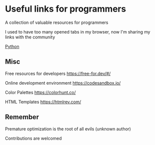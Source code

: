 # Useful links for programmers

A collection of valuable resources for programmers

I used to have too many opened tabs in my browser, now I'm sharing my links with the community

[Python](python/README.md)


## Misc

Free resources for developers https://free-for.dev/#/

Online development environment https://codesandbox.io/

Color Palettes https://colorhunt.co/

HTML Templates https://htmlrev.com/





## Remember

Premature optimization is the root of all evils (unknown author)




Contributions are welcomed


